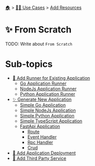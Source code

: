 <!--startTocHeader-->
[🏠](../../../README.md) > [👷🏽 Use Cases](../../README.md) > [Add Resources](../README.md)
# ✨ From Scratch
<!--endTocHeader-->

TODO: Write about `From Scratch`

<!--startTocSubTopic-->
# Sub-topics
* [🏃 Add Runner for Existing Application](add-runner-for-existing-application/README.md)
  * [Go Application Runner](add-runner-for-existing-application/go-application-runner.md)
  * [NodeJs Application Runner](add-runner-for-existing-application/node-js-application-runner.md)
  * [Python Application Runner](add-runner-for-existing-application/python-application-runner.md)
* [✨ Generate New Application](generate-new-application/README.md)
  * [Simple Go Application](generate-new-application/simple-go-application.md)
  * [Simple NodeJs Application](generate-new-application/simple-node-js-application.md)
  * [Simple Python Application](generate-new-application/simple-python-application.md)
  * [Simple TypeScript Application](generate-new-application/simple-type-script-application.md)
  * [FastApi Application](generate-new-application/fast-api-application/README.md)
    * [Route](generate-new-application/fast-api-application/route.md)
    * [Event Handler](generate-new-application/fast-api-application/event-handler.md)
    * [Rpc Handler](generate-new-application/fast-api-application/rpc-handler.md)
    * [Crud](generate-new-application/fast-api-application/crud.md)
* [🚢 Add Application Deployment](add-application-deployment.md)
* [🥉 Add Third Party Service](add-third-party-service.md)
<!--endTocSubTopic-->